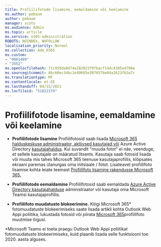 ```yaml
---
title: Profiilifotode lisamine, eemaldamine või keelamine
ms.author: pebaum
author: pebaum
manager: scotv
ms.audience: Admin
ms.topic: article
ms.service: o365-administration
ROBOTS: NOINDEX, NOFOLLOW
localization_priority: Normal
ms.collection: Adm_O365
ms.custom:
- "9001499"
- "3552"
ms.openlocfilehash: 71c959da8d74a282023f9fbacf14dc4305ed708e
ms.sourcegitcommit: 8bc60ec34bc1e40685e3976576e04a2623f63a7c
ms.translationtype: MT
ms.contentlocale: et-EE
ms.lasthandoff: 04/15/2021
ms.locfileid: "51822379"
---
```

# <a name="add-remove-or-prevent-users-from-changing-profile-photos"></a>Profiilifotode lisamine, eemaldamine või keelamine

- **Profiilifotode lisamine** Profiilifotosid saab lisada [Microsoft 365 halduskeskuse administraator, aktiivsed kasutajad või](https://admin.microsoft.com/Adminportal/Home?source=applauncher#/users) Azure Active Directory  [kasutajahaldus](https://portal.azure.com/#blade/Microsoft_AAD_IAM/UsersManagementMenuBlade/AllUsers).  Kui suvandit "muuda fotot" ei näe, veenduge, et sellele kasutajale on määratud litsents. Kasutaja saab fotosid lisada või muuta mis tahes Microsoft 365 teenuse kasutajaprofiilis, klõpsates ekraani paremas ülanurgas oma initsiaale / fotot. Lisateavet profiilifoto lisamise kohta leiate teemast [Profiilifoto lisamine rakendusse Microsoft 365.](https://support.office.com/article/add-your-profile-photo-to-office-365-2eaf93fd-b3f1-43b9-9cdc-bdcd548435b7)

- **Profiilifotode eemaldamine** Profiilifotosid saab eemaldada [Azure Active Directory kasutajahalduse](https://portal.azure.com/#blade/Microsoft_AAD_IAM/UsersManagementMenuBlade/AllUsers) administraator või kasutaja oma Microsoft Teamsi kasutajaprofiilis.

- **Profiilifoto muudatuste blokeerimine.** Kõigi Microsoft 365* fotomuudatuste blokeerimiseks saate lisada artikli kohta Outlook Web Appi poliitika, lukustada fotosid või piirata [Microsoft 365](https://answers.microsoft.com/msoffice/forum/msoffice_o365admin-mso_dep365-mso_o365b/locking-photos-or-restricting-permissions-to/1d19ae4f-de5d-4c3d-a0ad-4b8b8ac32e3d)profiilifoto muutmise õigusi.

*Microsoft Teams ei toeta praegu Outlook Web Appi poliitikat fotomuudatuste blokeerimiseks, kuid plaanib lisada selle funktsiooni toe 2020. aasta alguses.
